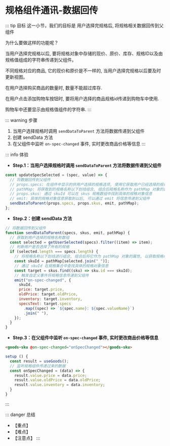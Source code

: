 # 规格组件通讯-数据回传

::: tip 目标
这一小节，我们的目标是 用户选择完规格后, 将规格相关数据回传到父组件

为什么要做这样的功能呢？

当用户选择完规格以后, 要将规格对象中存储的现价、原价、库存、规格ID以及由规格值组成的字符串传递到父组件。

不同规格对应的商品, 它的现价和原价是不一样的, 当用户选择完规格以后要及时更新视图。

在用户选择购买商品的数量时, 数量不能超过库存.

在用户点击添加购物车按钮时, 要将用户选择的商品规格id传递到购物车中使用.

购物车中还要显示由规格值组件的字符串.
:::

::: warning 步骤

1. 当用户选择规格时调用 `sendDataToParent` 方法将数据传递到父组件
2. 创建 sendData 方法
3. 在父组件中监听 `on-spec-changed` 事件, 实时更改商品价格等信息
:::

::: info 体验

* **Step.1：当用户选择规格时调用 `sendDataToParent` 方法将数据传递到父组件**

```js
const updateSpecSelected = (spec, value) => {
  // 将数据回传到父组件
  // props.specs: 在组件中显示的供用户选择的规格选项, 使用它获取用户已经选择的规格名称
  // pathMap: 将获取到的规格名称以下划线组合, 组合后规格名称作为 pathMap 对象的属性可获取 skuId
  // props.skus: 通过 skuId 可以在 skus 规格数组中找到具体的规格对象信息
  // emit: 具体的规格对象信息获取到以后, 可以通过 emit 将信息传递到父组件
  sendDataToParent(props.specs, props.skus, emit, pathMap);
};
```

* **Step.2：创建 sendData 方法**

```js
// 将数据回传到父组件
function sendDataToParent(specs, skus, emit, pathMap) {
  // 获取到用户选择的规格名称数组
  const selected = getUserSelected(specs).filter((item) => item);
  // 判断用户是否选择了所有的规格
  if (selected.length === specs.length) {
    // 将规格名称以下划线进行组合, 组合后将它作为 pathMap 对象的属性, 以获取规格组合的 skuId
    const skuId = pathMap[selected.join("_")];
    // 通过 skuId 在规格集合中查找具体的规格对象信息
    const target = skus.find((sku) => sku.id === skuId);
    // 触发自定义事件将规格信息传递到父组件
    emit("on-spec-changed", {
      skuId,
      price: target.price,
      oldPrice: target.oldPrice,
      inventory: target.inventory,
      specsText: target.specs
        .map((spec) => `${spec.name}: ${spec.valueName}`)
        .join(" "),
    });
  }
}
```

* **Step.3：在父组件中监听 `on-spec-changed` 事件, 实时更改商品价格等信息**

```html
<goods-sku @on-spec-changed="onSpecChanged"></goods-sku>
```

```js
setup () {
  const result = useGoods();
  // 监听规格组件传递过来的数据
  const onSpecChanged = (data) => {
    result.value.price = data.price;
    result.value.oldPrice = data.oldPrice;
    result.value.inventory = data.inventory;
  }
}
```

:::

::: danger 总结

* 【重点】
* 【难点】
* 【注意点】
:::
